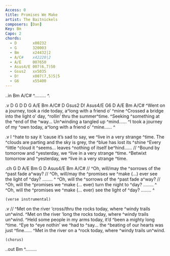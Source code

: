 ```yaml
---
Access: 0
title: Promises We Make
artist: The Baitnickels
composers: [Dan]
Key: Bm
Capo: 2
chords:
  - D       x00232
  - G       320003
  - Bm      x24432|2
  - A/C#    x42220|2
  - A/E     007650
  - Asus4/E 007(6,7)50
  - Gsus2   xx5035
  - D!      x007(7,5)5|5
  - G6      x55400
---
```

..in Bm A/C#
^......... ^.

.v D G D D G A/E Bm A/C# D Gsus2 D! Asus4/E G6 D A/E Bm A/C#
^Went on a journey, took a ride today, a^long with a friend o’ ^mine 
^Crossed a bridge into the light o’ day, ^rollin’ thru the summer^time.
^Seeking ^something at the ^end of the ^way... Un^winding a tangled up ^mind......
^I took a journey of my ^own today, a^long with a friend o’ ^mine......  ^

.v
I ^hate to say it ‘cause it’s sad to say, we ^live in a very strange ^time.
The ^clouds are parting and the sky is grey, the ^blue has lost its ^shine 
^Every ^little ^cloud it ^seems... leaves ^nothing of itself be^hind......
    // ^Bound by tomorrow and ^yesterday, we ^live in a very strange ^time.
^Betwixt tomorrow and ^yesterday, we ^live in a very strange ^time.

.ch G D A/E Bm G D Asus4/E Bm A/C#
    //     ^Oh, will/may the ^sorrows of the ^past fade a^way?
    //     ^Oh, will/may the ^promises we ^make (...) ever see the light of ^day? ........ ^
    ^Oh, will the ^sorrows of the ^past fade a^way?
    //     ^Oh, will the ^promises we ^make (... ever) turn the night to ^day? ........ ^
    ^Oh, will the ^promises we ^make (... ever) see the light of ^day? ........ ^

    (verse instrumental)

.v
    // ^Met on the river ‘cross/thru the rocks today, where ^windy trails un^wind.
^Met on the river ‘long the rocks today, where ^windy trails un^wind.
^Held some people in my arms today, it’d ^been a mighty long ^time.
^Eye to ^eye nothin’ we ^had to ^say... the ^beating of our hearts was just ^fine......
^Met in the river on a ^rock today, where ^windy trails un^wind.

    (chorus)

..out Bm
^.........